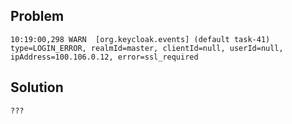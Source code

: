 ## Problem

```
10:19:00,298 WARN  [org.keycloak.events] (default task-41) type=LOGIN_ERROR, realmId=master, clientId=null, userId=null, ipAddress=100.106.0.12, error=ssl_required
```

## Solution

```
???
```